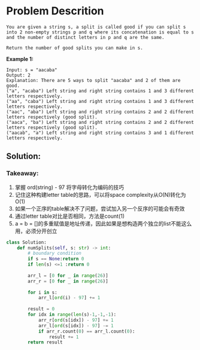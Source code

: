 # Problem Descrition
```
You are given a string s, a split is called good if you can split s into 2 non-empty strings p and q where its concatenation is equal to s and the number of distinct letters in p and q are the same.

Return the number of good splits you can make in s.
```

**Example 1:**
```
Input: s = "aacaba"
Output: 2
Explanation: There are 5 ways to split "aacaba" and 2 of them are good. 
("a", "acaba") Left string and right string contains 1 and 3 different letters respectively.
("aa", "caba") Left string and right string contains 1 and 3 different letters respectively.
("aac", "aba") Left string and right string contains 2 and 2 different letters respectively (good split).
("aaca", "ba") Left string and right string contains 2 and 2 different letters respectively (good split).
("aacab", "a") Left string and right string contains 3 and 1 different letters respectively.
```

## Solution:
### Takeaway:
1. 掌握 ord(string) - 97 将字母转化为编码的技巧
2. 记住这种构建letter table的思路，可以将space complexity从O(N)转化为O(1)
3. 如果一个正序的table解决不了问题，尝试加入另一个反序的可能会有奇效
4. 通过letter table对比是否相同，方法是count(1)
5. a = b = []的多重赋值是地址传递，因此如果是想构造两个独立的list不能这么用，必须分开创立

```python
class Solution:
    def numSplits(self, s: str) -> int:
        # boundary condition
        if s == None:return 0
        if len(s) <=1 :return 0
        
        arr_l = [0 for _ in range(26)]
        arr_r = [0 for _ in range(26)]
        
        for i in s:
            arr_l[ord(i) - 97] += 1
        
        result = 0
        for idx in range(len(s)-1,-1,-1):
            arr_r[ord(s[idx]) - 97] += 1
            arr_l[ord(s[idx]) - 97] -= 1
            if arr_r.count(0) == arr_l.count(0):
                result += 1
        return result
```
